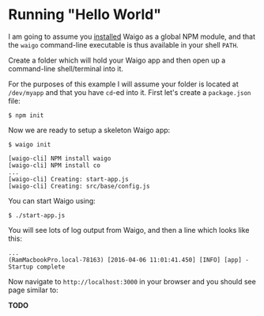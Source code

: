 # Running "Hello World"

I am going to assume you [installed](Installation.md) Waigo as a global NPM module, and that the `waigo` command-line executable is thus available in your shell `PATH`.

Create a folder which will hold your Waigo app and then open up a command-line shell/terminal into it. 

For the purposes of this example I will assume your folder is located at `/dev/myapp` and that you have `cd`-ed into it. First let's create a `package.json` file:

```shell
$ npm init
```

Now we are ready to setup a skeleton Waigo app:

```shell
$ waigo init

[waigo-cli] NPM install waigo
[waigo-cli] NPM install co
... 
[waigo-cli] Creating: start-app.js
[waigo-cli] Creating: src/base/config.js
```

You can start Waigo using:

```shell
$ ./start-app.js
```

You will see lots of log output from Waigo, and then a line which looks like this:

```shell
...
(RamMacbookPro.local-78163) [2016-04-06 11:01:41.450] [INFO] [app] - Startup complete
```

Now navigate to `http://localhost:3000` in your browser and you should see page similar to:

**TODO**